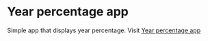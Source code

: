 # Year percentage app

Simple app that displays year percentage. Visit [Year percentage app](http://year-percentage.surge.sh/)
